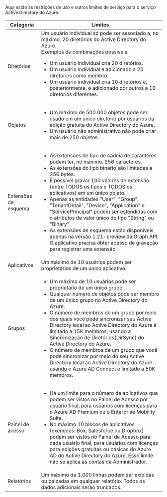 Aqui estão as restrições de uso e outros limites de serviço para o serviço Active Directory do Azure.

| Categoria | Limites |
|---|---|
| Diretórios | Um usuário individual só pode ser associado a, no máximo, 20 diretórios do Active Directory do Azure.<br />Exemplos de combinações possíveis:<ul><li>Um usuário individual cria 20 diretórios.</li><li>Um usuário individual é adicionado a 20 diretórios como membro.</li><li>Um usuário individual cria 10 diretórios e, posteriormente, é adicionado por outros a 10 diretórios diferentes.</li></ul> |  
| Objetos | <ul><li>Um máximo de 500.000 objetos pode ser usado em um único diretório por usuários da edição gratuita do Active Directory do Azure.</li><li>Um usuário não administrativo não pode criar mais de 250 objetos.</li></ul> |
| Extensões de esquema | <ul><li>As extensões de tipo de cadeia de caracteres podem ter, no máximo, 256 caracteres. </li><li>As extensões do tipo binário são limitadas a 256 bytes.</li><li>É possível gravar 100 valores de extensão (entre TODOS os tipos e TODOS os aplicativos) em um único objeto.</li><li>Apenas as entidades "User", "Group", "TenantDetail", "Device", "Application" e "ServicePrincipal" podem ser estendidas com o atributos de valor único do tipo "String" ou "Binary".</li><li>As extensões de esquema estão disponíveis apenas na versão 1.21-preview da Graph API. O aplicativo precisa obter acesso de gravação para registrar uma extensão.</li></ul> |
| Aplicativos | Um máximo de 10 usuários podem ser proprietários de um único aplicativo. |
| Grupos | <ul><li>Um máximo de 10 usuários pode ser proprietário de um único grupo.</li><li>Qualquer número de objetos pode ser membro de um único grupo no Active Directory do Azure.</li><li>O número de membros de um grupo por meio dos quais você pode sincronizar seu Active Directory local ao Active Directory do Azure é limitado a 15K membros, usando a Sincronização de Diretórios(DirSync) do Active Directory do Azure.</li><li>O número de membros de um grupo que você pode sincronizar por meio do seu Active Directory local ao Active Directory do Azure usando o Azure AD Connect é limitado a 50K membros.</li></ul> |
| Painel de acesso | <ul><li>Há um limite para o número de aplicativos que podem ser vistos no Painel de Acesso por usuário final, para usuários com licenças para o Azure AD Premium ou o Enterprise Mobility Suite.</li><li>No máximo 10 blocos de aplicativos (exemplos: Box, Salesforce ou Dropbox) podem ser vistos no Painel de Acesso para cada usuário final, para usuários com licenças para edições gratuitas ou básicas do Azure AD do Active Directory do Azure. Esse limite não se aplica às contas de Administrador.</li></ul> |
| Relatórios | Um máximo de 1.000 linhas podem ser exibidas ou baixadas em qualquer relatório. Todos os dados adicionais serão truncados. |

<!---HONumber=August15_HO8-->